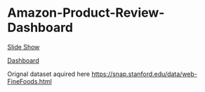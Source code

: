 # Amazon-Product-Review-Dashboard

[Slide Show](https://docs.google.com/presentation/d/1SiGHI9DBFgbuVU0lKRGzbfythpCZdUpBPW1EREcXaPY/edit?usp=sharing)

[Dashboard](https://plot.ly/dashboard/aaronbroderickpiano:34/view?share_key=jNG1qLEKJqP71Vdn3u6tqi)




Orignal dataset aquired here https://snap.stanford.edu/data/web-FineFoods.html
